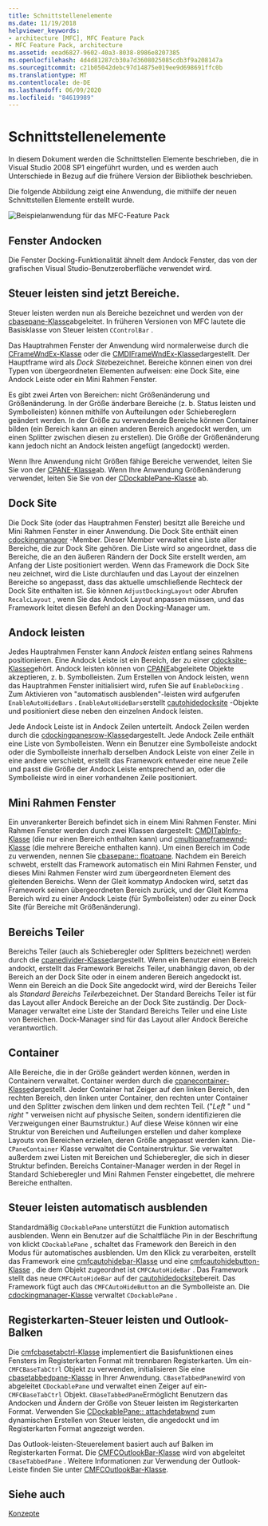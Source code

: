 ```yaml
---
title: Schnittstellenelemente
ms.date: 11/19/2018
helpviewer_keywords:
- architecture [MFC], MFC Feature Pack
- MFC Feature Pack, architecture
ms.assetid: eead6827-9602-40a3-8038-8986e8207385
ms.openlocfilehash: 4d4d81287cb30a7d3608025085cdb3f9a208147a
ms.sourcegitcommit: c21b05042debc97d14875e019ee9d698691ffc0b
ms.translationtype: MT
ms.contentlocale: de-DE
ms.lasthandoff: 06/09/2020
ms.locfileid: "84619989"
---
```

# <a name="interface-elements"></a>Schnittstellenelemente

In diesem Dokument werden die Schnittstellen Elemente beschrieben, die in Visual Studio 2008 SP1 eingeführt wurden, und es werden auch Unterschiede in Bezug auf die frühere Version der Bibliothek beschrieben.

Die folgende Abbildung zeigt eine Anwendung, die mithilfe der neuen Schnittstellen Elemente erstellt wurde.

![Beispielanwendung für das MFC-Feature Pack](../mfc/media/mfc_featurepack.png "Beispielanwendung für das MFC-Feature Pack")

## <a name="window-docking"></a>Fenster Andocken

Die Fenster Docking-Funktionalität ähnelt dem Andock Fenster, das von der grafischen Visual Studio-Benutzeroberfläche verwendet wird.

## <a name="control-bars-are-now-panes"></a>Steuer leisten sind jetzt Bereiche.

Steuer leisten werden nun als Bereiche bezeichnet und werden von der [cbasepane-Klasse](reference/cbasepane-class.md)abgeleitet. In früheren Versionen von MFC lautete die Basisklasse von Steuer leisten `CControlBar` .

Das Hauptrahmen Fenster der Anwendung wird normalerweise durch die [CFrameWndEx-Klasse](reference/cframewndex-class.md) oder die [CMDIFrameWndEx-Klasse](reference/cmdiframewndex-class.md)dargestellt. Der Hauptframe wird als *Dock Site*bezeichnet. Bereiche können einen von drei Typen von übergeordneten Elementen aufweisen: eine Dock Site, eine Andock Leiste oder ein Mini Rahmen Fenster.

Es gibt zwei Arten von Bereichen: nicht Größenänderung und Größenänderung. In der Größe änderbare Bereiche (z. b. Status leisten und Symbolleisten) können mithilfe von Aufteilungen oder Schiebereglern geändert werden. In der Größe zu verwendende Bereiche können Container bilden (ein Bereich kann an einen anderen Bereich angedockt werden, um einen Splitter zwischen diesen zu erstellen). Die Größe der Größenänderung kann jedoch nicht an Andock leisten angefügt (angedockt) werden.

Wenn Ihre Anwendung nicht Größen fähige Bereiche verwendet, leiten Sie Sie von der [CPANE-Klasse](reference/cpane-class.md)ab.  Wenn Ihre Anwendung Größenänderung verwendet, leiten Sie Sie von der [CDockablePane-Klasse](reference/cdockablepane-class.md) ab.

## <a name="dock-site"></a>Dock Site

Die Dock Site (oder das Hauptrahmen Fenster) besitzt alle Bereiche und Mini Rahmen Fenster in einer Anwendung. Die Dock Site enthält einen [cdockingmanager](reference/cdockingmanager-class.md) -Member. Dieser Member verwaltet eine Liste aller Bereiche, die zur Dock Site gehören. Die Liste wird so angeordnet, dass die Bereiche, die an den äußeren Rändern der Dock Site erstellt werden, am Anfang der Liste positioniert werden. Wenn das Framework die Dock Site neu zeichnet, wird die Liste durchlaufen und das Layout der einzelnen Bereiche so angepasst, dass das aktuelle umschließende Rechteck der Dock Site enthalten ist. Sie können `AdjustDockingLayout` oder Abrufen `RecalcLayout` , wenn Sie das Andock Layout anpassen müssen, und das Framework leitet diesen Befehl an den Docking-Manager um.

## <a name="dock-bars"></a>Andock leisten

Jedes Hauptrahmen Fenster kann *Andock leisten* entlang seines Rahmens positionieren. Eine Andock Leiste ist ein Bereich, der zu einer [cdocksite-Klasse](reference/cdocksite-class.md)gehört. Andock leisten können von [CPANE](reference/cpane-class.md)abgeleitete Objekte akzeptieren, z. b. Symbolleisten. Zum Erstellen von Andock leisten, wenn das Hauptrahmen Fenster initialisiert wird, rufen Sie auf `EnableDocking` . Zum Aktivieren von "automatisch ausblenden"-leisten wird aufgerufen `EnableAutoHideBars` . `EnableAutoHideBars`erstellt [cautohidedocksite](reference/cautohidedocksite-class.md) -Objekte und positioniert diese neben den einzelnen Andock leisten.

Jede Andock Leiste ist in Andock Zeilen unterteilt. Andock Zeilen werden durch die [cdockingpanesrow-Klasse](reference/cdockingpanesrow-class.md)dargestellt. Jede Andock Zeile enthält eine Liste von Symbolleisten. Wenn ein Benutzer eine Symbolleiste andockt oder die Symbolleiste innerhalb derselben Andock Leiste von einer Zeile in eine andere verschiebt, erstellt das Framework entweder eine neue Zeile und passt die Größe der Andock Leiste entsprechend an, oder die Symbolleiste wird in einer vorhandenen Zeile positioniert.

## <a name="mini-frame-windows"></a>Mini Rahmen Fenster

Ein unverankerter Bereich befindet sich in einem Mini Rahmen Fenster. Mini Rahmen Fenster werden durch zwei Klassen dargestellt: [CMDITabInfo-Klasse](reference/cmditabinfo-class.md) (die nur einen Bereich enthalten kann) und [cmultipaneframewnd-Klasse](reference/cmultipaneframewnd-class.md) (die mehrere Bereiche enthalten kann). Um einen Bereich im Code zu verwenden, nennen Sie [cbasepane:: floatpane](reference/cbasepane-class.md#floatpane). Nachdem ein Bereich schwebt, erstellt das Framework automatisch ein Mini Rahmen Fenster, und dieses Mini Rahmen Fenster wird zum übergeordneten Element des gleitenden Bereichs. Wenn der Gleit kommatyp Andocken wird, setzt das Framework seinen übergeordneten Bereich zurück, und der Gleit Komma Bereich wird zu einer Andock Leiste (für Symbolleisten) oder zu einer Dock Site (für Bereiche mit Größenänderung).

## <a name="pane-dividers"></a>Bereichs Teiler

Bereichs Teiler (auch als Schieberegler oder Splitters bezeichnet) werden durch die [cpanedivider-Klasse](reference/cpanedivider-class.md)dargestellt. Wenn ein Benutzer einen Bereich andockt, erstellt das Framework Bereichs Teiler, unabhängig davon, ob der Bereich an der Dock Site oder in einem anderen Bereich angedockt ist. Wenn ein Bereich an die Dock Site angedockt wird, wird der Bereichs Teiler als *Standard Bereichs Teiler*bezeichnet. Der Standard Bereichs Teiler ist für das Layout aller Andock Bereiche an der Dock Site zuständig. Der Dock-Manager verwaltet eine Liste der Standard Bereichs Teiler und eine Liste von Bereichen. Dock-Manager sind für das Layout aller Andock Bereiche verantwortlich.

## <a name="containers"></a>Container

Alle Bereiche, die in der Größe geändert werden können, werden in Containern verwaltet. Container werden durch die [cpanecontainer-Klasse](reference/cpanecontainer-class.md)dargestellt. Jeder Container hat Zeiger auf den linken Bereich, den rechten Bereich, den linken unter Container, den rechten unter Container und den Splitter zwischen dem linken und dem rechten Teil. ("*Left* " und " *right* " verweisen nicht auf physische Seiten, sondern identifizieren die Verzweigungen einer Baumstruktur.) Auf diese Weise können wir eine Struktur von Bereichen und Aufteilungen erstellen und daher komplexe Layouts von Bereichen erzielen, deren Größe angepasst werden kann. Die- `CPaneContainer` Klasse verwaltet die Containerstruktur. Sie verwaltet außerdem zwei Listen mit Bereichen und Schieberegler, die sich in dieser Struktur befinden. Bereichs Container-Manager werden in der Regel in Standard Schieberegler und Mini Rahmen Fenster eingebettet, die mehrere Bereiche enthalten.

## <a name="auto-hide-control-bars"></a>Steuer leisten automatisch ausblenden

Standardmäßig `CDockablePane` unterstützt die Funktion automatisch ausblenden. Wenn ein Benutzer auf die Schaltfläche Pin in der Beschriftung von klickt `CDockablePane` , schaltet das Framework den Bereich in den Modus für automatisches ausblenden. Um den Klick zu verarbeiten, erstellt das Framework eine [cmfcautohidebar-Klasse](reference/cmfcautohidebar-class.md) und eine [cmfcautohidebutton-Klasse](reference/cmfcautohidebutton-class.md) , die dem Objekt zugeordnet ist `CMFCAutoHideBar` . Das Framework stellt das neue `CMFCAutoHideBar` auf der [cautohidedocksite](reference/cautohidedocksite-class.md)bereit. Das Framework fügt auch das `CMFCAutoHideButton` an die Symbolleiste an. Die [cdockingmanager-Klasse](reference/cdockingmanager-class.md) verwaltet `CDockablePane` .

## <a name="tabbed-control-bars-and-outlook-bars"></a>Registerkarten-Steuer leisten und Outlook-Balken

Die [cmfcbasetabctrl-Klasse](reference/cmfcbasetabctrl-class.md) implementiert die Basisfunktionen eines Fensters im Registerkarten Format mit trennbaren Registerkarten. Um ein- `CMFCBaseTabCtrl` Objekt zu verwenden, initialisieren Sie eine [cbasetabbedpane-Klasse](reference/cbasetabbedpane-class.md) in Ihrer Anwendung. `CBaseTabbedPane`wird von abgeleitet `CDockablePane` und verwaltet einen Zeiger auf ein- `CMFCBaseTabCtrl` Objekt. `CBaseTabbedPane`Ermöglicht Benutzern das Andocken und Ändern der Größe von Steuer leisten im Registerkarten Format. Verwenden Sie [CDockablePane:: attachdetabwnd](reference/cdockablepane-class.md#attachtotabwnd) zum dynamischen Erstellen von Steuer leisten, die angedockt und im Registerkarten Format angezeigt werden.

Das Outlook-leisten-Steuerelement basiert auch auf Balken im Registerkarten Format. Die [CMFCOutlookBar-Klasse](reference/cmfcoutlookbar-class.md) wird von abgeleitet `CBaseTabbedPane` . Weitere Informationen zur Verwendung der Outlook-Leiste finden Sie unter [CMFCOutlookBar-Klasse](reference/cmfcoutlookbar-class.md).

## <a name="see-also"></a>Siehe auch

[Konzepte](mfc-concepts.md)
